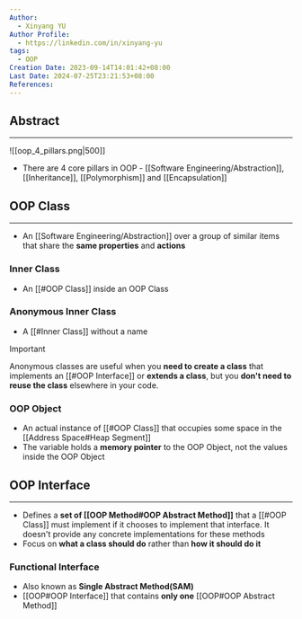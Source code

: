 ```yaml
---
Author:
  - Xinyang YU
Author Profile:
  - https://linkedin.com/in/xinyang-yu
tags:
  - OOP
Creation Date: 2023-09-14T14:01:42+08:00
Last Date: 2024-07-25T23:21:53+08:00
References: 
---
```

## Abstract
---

![[oop_4_pillars.png|500]]

- There are 4 core pillars  in OOP - [[Software Engineering/Abstraction]], [[Inheritance]], [[Polymorphism]] and [[Encapsulation]]



## OOP Class
---
- An [[Software Engineering/Abstraction]] over a group of similar items that share the **same properties** and **actions**

### Inner Class
- An [[#OOP Class]] inside an OOP Class

### Anonymous Inner Class
- A [[#Inner Class]] without a name

>[!important]
> Anonymous classes are useful when you **need to create a class** that implements an [[#OOP Interface]] or **extends a class**, but you **don't need to reuse the class** elsewhere in your code.


### OOP Object
- An actual instance of [[#OOP Class]] that occupies some space in the [[Address Space#Heap Segment]]
- The variable holds a **memory pointer** to the OOP Object, not the values inside the OOP Object




## OOP Interface
---
- Defines a **set of [[OOP Method#OOP Abstract Method]]** that a [[#OOP Class]] must implement if it chooses to implement that interface. It doesn't provide any concrete implementations for these methods
- Focus on **what a class should do** rather than **how it should do it**

### Functional Interface
- Also known as **Single Abstract Method(SAM)**
- [[OOP#OOP Interface]] that contains **only one** [[OOP#OOP Abstract Method]]
